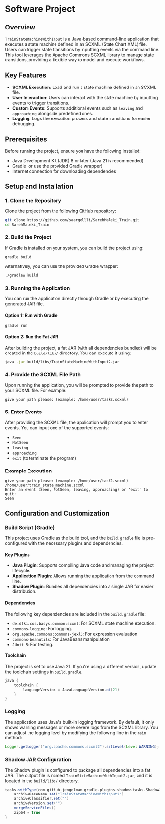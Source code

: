 # Software Project

## Overview

`TrainStateMachineWithInput` is a Java-based command-line application that executes a state machine defined in an SCXML (State Chart XML) file. Users can trigger state transitions by inputting events via the command line. This tool leverages the Apache Commons SCXML library to manage state transitions, providing a flexible way to model and execute workflows.

## Key Features

- **SCXML Execution**: Load and run a state machine defined in an SCXML file.
- **User Interaction**: Users can interact with the state machine by inputting events to trigger transitions.
- **Custom Events**: Supports additional events such as `leaving` and `approaching` alongside predefined ones.
- **Logging**: Logs the execution process and state transitions for easier debugging.

## Prerequisites

Before running the project, ensure you have the following installed:

- Java Development Kit (JDK) 8 or later (Java 21 is recommended)
- Gradle (or use the provided Gradle wrapper)
- Internet connection for downloading dependencies

## Setup and Installation

### 1. Clone the Repository

Clone the project from the following GitHub repository:

```bash
git clone https://github.com/saargollli/SarehMaleki_Train.git
cd SarehMaleki_Train
```

### 2. Build the Project

If Gradle is installed on your system, you can build the project using:

```bash
gradle build
```

Alternatively, you can use the provided Gradle wrapper:

```bash
./gradlew build
```

### 3. Running the Application

You can run the application directly through Gradle or by executing the generated JAR file.

#### Option 1: Run with Gradle

```bash
gradle run
```

#### Option 2: Run the Fat JAR

After building the project, a fat JAR (with all dependencies bundled) will be created in the `build/libs/` directory. You can execute it using:

```bash
java -jar build/libs/TrainStateMachineWithInput2.jar
```

### 4. Provide the SCXML File Path

Upon running the application, you will be prompted to provide the path to your SCXML file. For example:

```plaintext
give your path please: (example: /home/user/task2.scxml)
```

### 5. Enter Events

After providing the SCXML file, the application will prompt you to enter events. You can input one of the supported events:

- `Seen`
- `NotSeen`
- `leaving`
- `approaching`
- `exit` (to terminate the program)

### Example Execution

```plaintext
give your path please: (example: /home/user/task2.scxml)
/home/user/train_state_machine.scxml
Enter an event (Seen, NotSeen, leaving, approaching) or 'exit' to quit:
Seen
```

## Configuration and Customization

### Build Script (Gradle)

This project uses Gradle as the build tool, and the `build.gradle` file is pre-configured with the necessary plugins and dependencies.

#### Key Plugins

- **Java Plugin**: Supports compiling Java code and managing the project lifecycle.
- **Application Plugin**: Allows running the application from the command line.
- **Shadow Plugin**: Bundles all dependencies into a single JAR for easier distribution.

#### Dependencies

The following key dependencies are included in the `build.gradle` file:

- `de.dfki.cos.basys.common:scxml`: For SCXML state machine execution.
- `commons-logging`: For logging.
- `org.apache.commons:commons-jexl3`: For expression evaluation.
- `commons-beanutils`: For JavaBeans manipulation.
- `JUnit 5`: For testing.

#### Toolchain

The project is set to use Java 21. If you're using a different version, update the toolchain settings in `build.gradle`.

```groovy
java {
    toolchain {
        languageVersion = JavaLanguageVersion.of(21)
    }
}
```

### Logging

The application uses Java's built-in logging framework. By default, it only shows warning messages or more severe logs from the SCXML library. You can adjust the logging level by modifying the following line in the `main` method:

```java
Logger.getLogger("org.apache.commons.scxml2").setLevel(Level.WARNING);
```

### Shadow JAR Configuration

The Shadow plugin is configured to package all dependencies into a fat JAR. The output file is named `TrainStateMachineWithInput2.jar`, and it is located in the `build/libs/` directory.

```groovy
tasks.withType(com.github.jengelman.gradle.plugins.shadow.tasks.ShadowJar) {
    archiveBaseName.set("TrainStateMachineWithInput2")
    archiveClassifier.set("")
    archiveVersion.set("")
    mergeServiceFiles()
    zip64 = true
}
